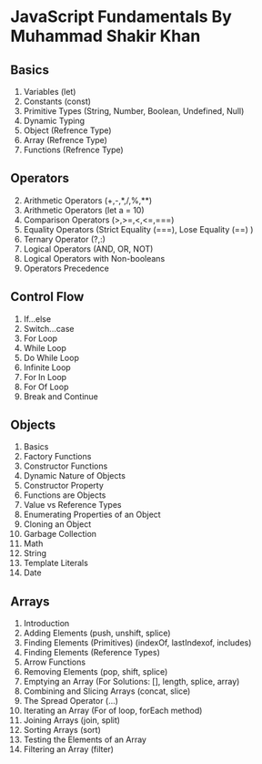 # JavaScript Fundamentals By Muhammad Shakir Khan
## Basics
1. Variables (let)
2. Constants (const)
3. Primitive Types (String, Number, Boolean, Undefined, Null)
4. Dynamic Typing
5. Object (Refrence Type)
6. Array (Refrence Type)
7. Functions (Refrence Type)

## Operators
2. Arithmetic Operators (+,-,*,/,%,**)
3. Arithmetic Operators (let a = 10)
4. Comparison Operators (>,>=,<,<=,===)
5. Equality Operators (Strict Equality (===), Lose Equality (==) )
6. Ternary Operator (?,:)
7. Logical Operators (AND, OR, NOT)
8. Logical Operators with Non-booleans
10. Operators Precedence

## Control Flow
1. If...else
2. Switch...case
3. For Loop
4. While Loop
5. Do While Loop
6. Infinite Loop
7. For In Loop
8. For Of Loop
9. Break and Continue

## Objects
1. Basics
2. Factory Functions
3. Constructor Functions
4. Dynamic Nature of Objects
5. Constructor Property
6. Functions are Objects
7. Value vs Reference Types
8. Enumerating Properties of an Object
9. Cloning an Object
10. Garbage Collection
11. Math
12. String
13. Template Literals
14. Date

## Arrays
1. Introduction
2. Adding Elements (push, unshift, splice)
3. Finding Elements (Primitives) (indexOf, lastIndexof, includes)
4. Finding Elements (Reference Types)
5. Arrow Functions
6. Removing Elements (pop, shift, splice)
7. Emptying an Array (For Solutions: [], length, splice, array)
8. Combining and Slicing Arrays (concat, slice)
9. The Spread Operator (...)
10. Iterating an Array (For of loop, forEach method)
11. Joining Arrays (join, split)
12. Sorting Arrays (sort)
13. Testing the Elements of an Array
14. Filtering an Array (filter)